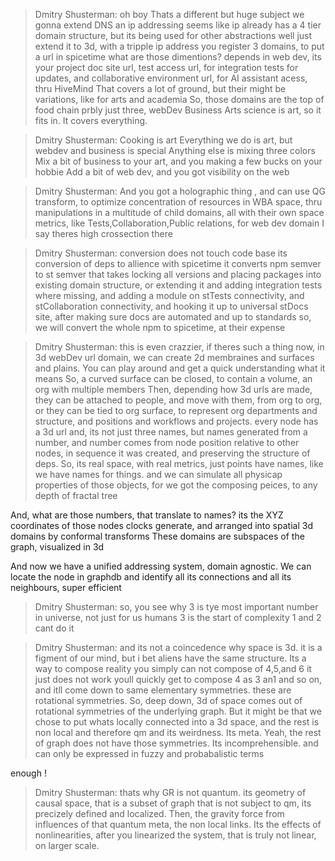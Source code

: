 > Dmitry Shusterman:
> oh boy
> Thats a different but huge subject
> we gonna extend DNS an ip addressing
> seems like
> ip already has a 4 tier domain structure, but its being used for other abstractions
> well just extend it to 3d, with a tripple ip address
> you register 3 domains, to put a url in spicetime
> what are those dimentions?
> depends
> in web dev, its your project doc site url, test access url, for integration tests for updates, and collaborative
> environment url, for AI assistant acess, thru HiveMind
> That covers a lot of ground, but their might be variations, like for arts and academia
> So, those domains are the top of food chain
> prbly just three, webDev Business Arts
> science is art, so it fits in. It covers everything.

> Dmitry Shusterman:
> Cooking is art
> Everything we do is art, but webdev and business is special
> Anything else is mixing three colors
> Mix a bit of business to your art, and you making a few bucks on your hobbie
> Add a bit of web dev, and you got visibility on the web

> Dmitry Shusterman:
> And you got a holographic thing , and can use QG transform, to optimize concentration of resources in WBA space, thru
> manipulations in a multitude of child domains, all with their own space metrics, like Tests,Collaboration,Public
> relations, for web dev domain
> I say theres high crossection there

> Dmitry Shusterman:
> conversion does not touch code base
> its conversion of deps to allience with spicetime
> it converts npm semver to st semver
> that takes locking all versions and placing packages into existing domain structure, or extending it
> and adding integration tests where missing, and adding a module on stTests connectivity, and stCollaboration
> connectivity, and hooking it up to universal stDocs site, after making sure docs are automated and up to standards
> so, we will convert the whole npm to spicetime, at their expense

> Dmitry Shusterman:
> this is even crazzier, if theres such a thing
> now, in 3d webDev url domain, we can create 2d membraines and surfaces and plains.
> You can play around and get a quick understanding what it means
> So, a curved surface can be closed, to contain a volume, an org with multiple members
> Then, depending how 3d urls are made, they can be attached to people, and move with them, from org to org, or they can
> be tied to org surface, to represent org departments and structure, and positions and workflows and projects. every node
> has a 3d url
> and, its not just three names, but names generated from a number, and number comes from node position relative to other
> nodes, in sequence it was created, and preserving the structure of deps.
> So, its real space, with real metrics, just points have names, like we have names for things.
> and we can simulate all physicap properties of those objects, for we got the composing peices, to any depth of fractal
> tree

And, what are those numbers, that translate to names?
its the XYZ coordinates of those nodes clocks generate, and arranged into spatial 3d domains by conformal transforms
These domains are subspaces of the graph, visualized in 3d

And now we have a unified addressing system, domain agnostic.
We can locate the node in graphdb and identify all its connections and all its neighbours, super efficient

> Dmitry Shusterman:
> so, you see why 3 is tye most important number in universe, not just for us humans
> 3 is the start of complexity
> 1 and 2 cant do it

> Dmitry Shusterman:
> and its not a coincedence why space is 3d. it is a figment of our mind, but i bet aliens have the same structure. Its a
> way to compose reality
> you simply can not compose of 4,5,and 6 it just does not work
> youll quickly get to compose 4 as 3 an1 and so on, and itll come down to same elementary symmetries. these are
> rotational symmetries.
> So, deep down, 3d of space comes out of rotational symmetries of the underlying graph.
> But it might be that we chose to put whats locally connected into a 3d space, and the rest is non local and therefore qm
> and its weirdness. Its meta.
> Yeah, the rest of graph does not have those symmetries. Its incomprehensible. and can only be expressed in fuzzy and
> probabalistic terms

enough !

> Dmitry Shusterman:
> thats why GR is not quantum.
> its geometry of causal space, that is a subset of graph that is not subject to qm, its precizely defined and localized.
> Then, the gravity force from influences of that quantum meta, the non local links. Its the effects of nonlinearities,
> after you linearized the system, that is truly not linear, on larger scale.
